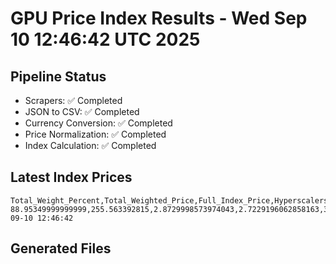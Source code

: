 # GPU Price Index Results - Wed Sep 10 12:46:42 UTC 2025

## Pipeline Status
- Scrapers: ✅ Completed
- JSON to CSV: ✅ Completed
- Currency Conversion: ✅ Completed
- Price Normalization: ✅ Completed
- Index Calculation: ✅ Completed

## Latest Index Prices
```
Total_Weight_Percent,Total_Weighted_Price,Full_Index_Price,Hyperscalers_Only_Price,Non_Hyperscalers_Only_Price,Hyperscaler_Weight,Non_Hyperscaler_Weight,Calculation_Date
88.95349999999999,255.563392815,2.8729998573974043,2.7229196062858163,3.126083379890378,55.84,33.113499999999995,2025-09-10 12:46:42
```

## Generated Files
```
```
